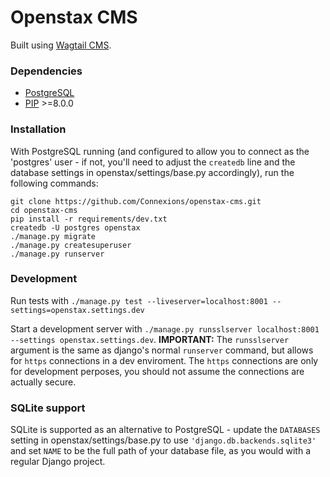 Openstax CMS
=======================

Built using [Wagtail CMS](http://wagtail.io).

### Dependencies
* [PostgreSQL](http://www.postgresql.org)
* [PIP](https://github.com/pypa/pip) >=8.0.0

### Installation

With PostgreSQL running (and configured to allow you to connect as the 'postgres' user - if not, you'll need to adjust the `createdb` line and the database settings in openstax/settings/base.py accordingly), run the following commands:

    git clone https://github.com/Connexions/openstax-cms.git
    cd openstax-cms
    pip install -r requirements/dev.txt
    createdb -U postgres openstax
    ./manage.py migrate
    ./manage.py createsuperuser
    ./manage.py runserver

### Development

Run tests with ``./manage.py test --liveserver=localhost:8001 --settings=openstax.settings.dev``

Start a development server with ``./manage.py runsslserver localhost:8001 --settings openstax.settings.dev``.   **IMPORTANT:** The ``runsslserver`` argument is the same as django's normal ``runserver`` command, but allows for ``https`` connections in a dev enviroment. The ``https`` connections are only for development perposes, you should not assume the connections are actually secure. 

### SQLite support

SQLite is supported as an alternative to PostgreSQL - update the `DATABASES` setting
in openstax/settings/base.py to use `'django.db.backends.sqlite3'` and set `NAME` to be the full path of your database file, as you would with a regular Django project.

